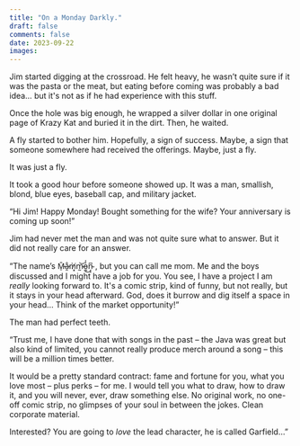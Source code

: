 ```yaml
---
title: "On a Monday Darkly."
draft: false
comments: false
date: 2023-09-22
images:
---
```


Jim started digging at the crossroad. He felt heavy, he wasn’t quite sure if it was the pasta or the meat, but eating before coming was probably a bad idea… but it's not as if he had experience with this stuff.

Once the hole was big enough, he wrapped a silver dollar in one original page of Krazy Kat and buried it in the dirt. Then, he waited.

A fly started to bother him. Hopefully, a sign of success. Maybe, a sign that someone somewhere had received the offerings. Maybe, just a fly.

It was just a fly.

It took a good hour before someone showed up. It was a man, smallish, blond, blue eyes, baseball cap, and military jacket.

“Hi Jim! Happy Monday! Bought something for the wife? Your anniversary is coming up soon!”

Jim had never met the man and was not quite sure what to answer. But it did not really care for an answer.

“The name’s M̵̠̄a̷̯̐m̸͓̀m̴̰͝ȯ̵͚̾͜n̴͔͔͆ , but you can call me mom. Me and the boys discussed and I might have a job for you. You see, I have a project I am *really* looking forward to. It's a comic strip, kind of funny, but not really, but it stays in your head afterward. God, does it burrow and dig itself a space in your head… Think of the market opportunity!”

The man had perfect teeth.

“Trust me, I have done that with songs in the past – the Java was great but also kind of limited, you cannot really produce merch around a song – this will be a million times better.

It would be a pretty standard contract: fame and fortune for you, what you love most – plus perks – for me. I would tell you what to draw, how to draw it, and you will never, ever, draw something else. No original work, no one-off comic strip, no glimpses of your soul in between the jokes. Clean corporate material.

Interested? You are going to *love* the lead character, he is called Garfield…”
